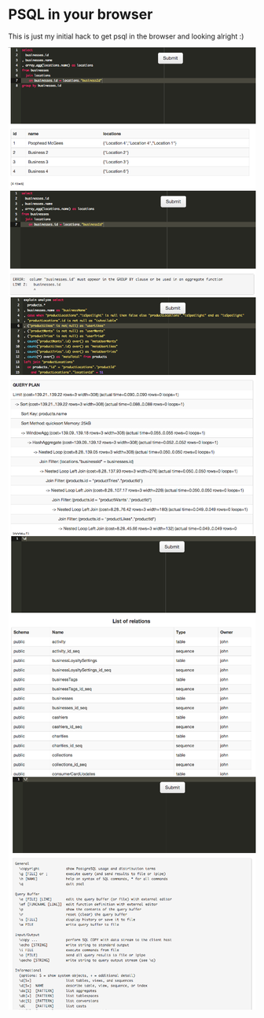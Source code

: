 # PSQL in your browser

This is just my initial hack to get psql in the browser and looking alright :)

![](screens/1.png)
![](screens/2.png)
![](screens/3.png)
![](screens/4.png)
![](screens/5.png)
